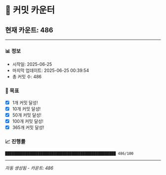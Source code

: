 # 🔢 커밋 카운터

## 현재 카운트: 486

---

### 📊 정보
- 시작일: 2025-06-25
- 마지막 업데이트: 2025-06-25 00:39:54
- 총 커밋 수: 486

### 🎯 목표
- [x] 1개 커밋 달성!
- [x] 10개 커밋 달성!
- [x] 50개 커밋 달성!
- [x] 100개 커밋 달성!
- [x] 365개 커밋 달성!

### 📈 진행률
```
██████████████████████████████████████████████████ 486/100
```

---
*자동 생성됨 - 카운트: 486*
